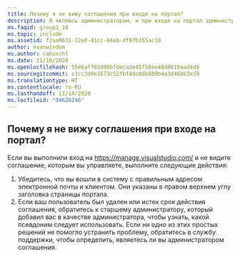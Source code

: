 ```yaml
---
title: Почему я не вижу соглашения при входе на портал?
description: Я являюсь администратором, и при входе на портал администрирования я не вижу никаких соглашений
ms.faqid: group1_10
ms.topic: include
ms.assetid: f2aa9631-12e0-41cc-84eb-df97b155ac18
author: evanwindom
ms.author: cabuschl
ms.date: 11/10/2020
ms.openlocfilehash: 55e6aff63d96bf0eca3e45f58ee48d0610aad4d9
ms.sourcegitcommit: c1cc3d8e1673c52fbfddc86b089b4a3d46bb3e59
ms.translationtype: HT
ms.contentlocale: ru-RU
ms.lasthandoff: 11/14/2020
ms.locfileid: "94626246"
---
```

## <a name="why-am-i-not-seeing-an-agreement-while-logged-into-the-portal"></a>Почему я не вижу соглашения при входе на портал?

Если вы выполнили вход на <https://manage.visualstudio.com/> и не видите соглашение, которым вы управляете, выполните следующие действия:
1. Убедитесь, что вы вошли в систему с правильным адресом электронной почты и клиентом. Они указаны в правом верхнем углу заголовка страницы портала.
2. Если ваш пользователь был удален или истек срок действия соглашения, обратитесь к старшему администратору, который добавил вас в качестве администратора, чтобы узнать, какой псевдоним следует использовать.
Если ни одно из этих простых решений не помогло устранить проблему, обратитесь в службу поддержки, чтобы определить, являетесь ли вы администратором соглашения.
